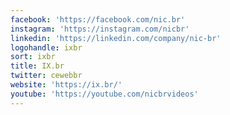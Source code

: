 ```yaml
---
facebook: 'https://facebook.com/nic.br'
instagram: 'https://instagram.com/nicbr'
linkedin: 'https://linkedin.com/company/nic-br'
logohandle: ixbr
sort: ixbr
title: IX.br
twitter: cewebbr
website: 'https://ix.br/'
youtube: 'https://youtube.com/nicbrvideos'
---
```

